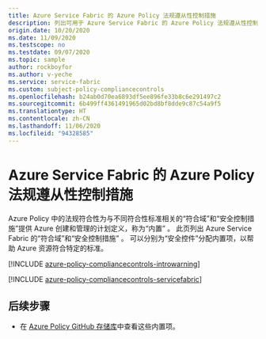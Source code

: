 ```yaml
---
title: Azure Service Fabric 的 Azure Policy 法规遵从性控制措施
description: 列出可用于 Azure Service Fabric 的 Azure Policy 法规遵从性控制措施。 这些内置的策略定义提供了管理 Azure 资源符合性的常用方法。
origin.date: 10/20/2020
ms.date: 11/09/2020
ms.testscope: no
ms.testdate: 09/07/2020
ms.topic: sample
author: rockboyfor
ms.author: v-yeche
ms.service: service-fabric
ms.custom: subject-policy-compliancecontrols
ms.openlocfilehash: b24ab0d70ea6893df5ee896fe33b8c6e291497c2
ms.sourcegitcommit: 6b499ff4361491965d02bd8bf8dde9c87c54a9f5
ms.translationtype: HT
ms.contentlocale: zh-CN
ms.lasthandoff: 11/06/2020
ms.locfileid: "94328585"
---
```

<!--Verified successfully-->
# <a name="azure-policy-regulatory-compliance-controls-for-azure-service-fabric"></a>Azure Service Fabric 的 Azure Policy 法规遵从性控制措施

Azure Policy 中的法规符合性为与不同符合性标准相关的“符合域”和“安全控制措施”提供 Azure 创建和管理的计划定义，称为“内置” 。 此页列出 Azure Service Fabric 的“符合域”和“安全控制措施” 。 可以分别为“安全控件”分配内置项，以帮助 Azure 资源符合特定的标准。

<!---Not Available on [Regulatory Compliance in Azure Policy](../governance/policy/concepts/regulatory-compliance.md)-->

[!INCLUDE [azure-policy-compliancecontrols-introwarning](../../includes/policy/standards/intro-warning.md)]

[!INCLUDE [azure-policy-compliancecontrols-servicefabric](../../includes/policy/standards/byrp/microsoft.servicefabric.md)]

## <a name="next-steps"></a>后续步骤

<!--Not Available on - Learn more about [Azure Policy Regulatory Compliance](../governance/policy/concepts/regulatory-compliance.md)-->

- 在 [Azure Policy GitHub 存储库](https://github.com/Azure/azure-policy)中查看这些内置项。

<!-- Update_Description: update meta properties, wording update, update link -->